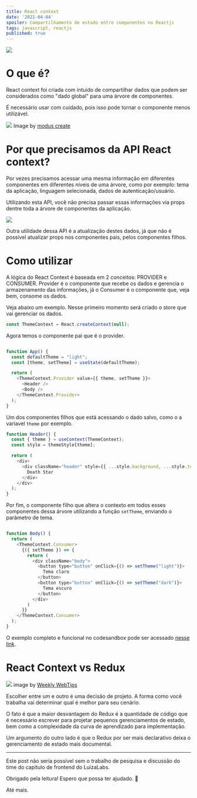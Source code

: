 ```yaml
---
title: React context
date: '2021-04-04'
spoiler: Compartilhamento de estado entre componentes no Reactjs
tags: javascript, reactjs
published: true
---
```


![](https://firebasestorage.googleapis.com/v0/b/from-tatooine.appspot.com/o/react-context%2Fcontext-0.png?alt=media&token=ecd6c6d4-9509-47c5-aa18-74c342afaa47)

# O que é?

React context foi criada com intuido de compartilhar dados que podem ser considerados como "dado global" para uma árvore de componentes.

É necessário usar com cuidado, pois isso pode tornar o componente menos utilizável.

![](https://firebasestorage.googleapis.com/v0/b/from-tatooine.appspot.com/o/react-context%2Fcontext-1.png?alt=media&token=c31f0689-9c5c-40e4-8d80-b9e55779e6e6)
Image by [modus create](https://moduscreate.com/blog/react-context-api-state-management)

# Por que precisamos da API React context?

Por vezes precisamos acessar uma mesma informação em diferentes componentes em diferentes níveis de uma árvore, como por exemplo: tema da aplicação, linguagem selecionada, dados de autenticação/usuário.

Utilizando esta API, você não precisa passar essas informações via props dentre toda a árvore de componentes da aplicação.

![](https://firebasestorage.googleapis.com/v0/b/from-tatooine.appspot.com/o/react-context%2Fcontext-2.jpeg?alt=media&token=f0ca3b3d-8ee1-45c3-82d3-c4fd8ff84a19)

Outra utilidade dessa API é a atualização destes dados, já que não é possível atualizar props nos componentes pais, pelos componentes filhos.

# Como utilizar

A lógica do React Context é baseada em 2 conceitos: PROVIDER e CONSUMER. Provider é o componente que recebe os dados e gerencia o armazenamento das informações, já o Consumer é o componente que, veja bem, consome os dados.

Veja abaixo um exemplo. Nesse primeiro momento será criado o store que vai gerenciar os dados.

```javascript
const ThemeContext = React.createContext(null);
```

Agora temos o componente pai que é o provider.

```javascript

function App() {
  const defaultTheme = "light";
  const [theme, setTheme] = useState(defaultTheme);

  return (
    <ThemeContext.Provider value={{ theme, setTheme }}>
      <Header />
      <Body />
    </ThemeContext.Provider>
  );
}

```

Um dos componentes filhos que está acessando o dado salvo, como o a variavel `theme` por exemplo.

```javascript
function Header() {
  const { theme } = useContext(ThemeContext);
  const style = themeStyle[theme];

  return (
    <div>
      <div className="header" style={{ ...style.background, ...style.text }}>
        Death Star
      </div>
    </div>
  );
}
```

Por fim, o componente filho que altera o contexto em todos esses componentes dessa árvore utilizando a função `setTheme`, enviando o parâmetro de tema.

```javascript

function Body() {
  return (
    <ThemeContext.Consumer>
      {({ setTheme }) => {
        return (
          <div className="body">
            <button type="button" onClick={() => setTheme("light")}>
              Tema claro
            </button>
            <button type="button" onClick={() => setTheme("dark")}>
              Tema escuro
            </button>
          </div>
        )
      }}
    </ThemeContext.Consumer>
  );
}

```

O exemplo completo e funcional no codesandbox pode ser acessado [nesse link](https://codesandbox.io/s/react-context-j71fo).

# React Context vs Redux

![](https://firebasestorage.googleapis.com/v0/b/from-tatooine.appspot.com/o/react-context%2Fcontext-3.jpeg?alt=media&token=566a35bc-e7bb-4fad-a718-e3b497bd89c3)
image by [Weekly WebTips](https://medium.com/weekly-webtips/state-management-reacts-context-api-vs-redux-f308e73b495)

Escolher entre um e outro é uma decisão de projeto. A forma como você trabalha vai determinar qual é melhor para seu cenário.

O fato é que a maior desvantagem do Redux é a quantidade de código que é necessário escrever para projetar pequenos gerenciamentos de estado, bem como a complexidade da curva de aprendizado para implementação.

Um argumento do outro lado é que o Redux por ser mais declarativo deixa o gerenciamento de estado mais documental.

---

Este post não seria possível sem o trabalho de pesquisa e discussão do time do capítulo de frontend do LuizaLabs.

Obrigado pela leitura! Espero que possa ter ajudado. 🚀

Até mais.
